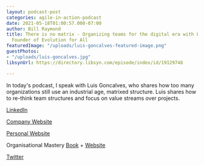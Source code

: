 ```yaml
---
layout: podcast-post
categories: agile-in-action-podcast
date: 2021-05-18T01:00:57.000-07:00
author: Bill Raymond
title: There is no matrix - Organizing teams for the digital era with Luis Gonçalves,
  Founder of Evolution for All
featuredImage: "/uploads/luis-goncalves-featured-image.png"
guestPhotos:
- "/uploads/luis-goncalves.jpg"
libsynUrl: https://directory.libsyn.com/episode/index/id/19129748

---
```

In today's podcast, I speak with Luis Goncalves, who shares how too many organizations still use an industrial age, matrixed structure. Luis shares how to re-think team structures and focus on value streams over projects.

[LinkedIn](linkedin.com/in/luismsg "LinkedIn")

[Company Website](evolution4all.com "Company Website")

[Personal Website](luis-goncalves.com "Personal Website")

Organisational Mastery [Book](https://www.amazon.com/Organisational-Mastery-development-blueprint-executive-ebook/dp/B07X8KYZ1K/ref=sr_1_1?dchild=1&keywords=organisational+mastery&qid=1621230592&sr=8-1 "Book") + [Website ](https://www.organisationalmastery.com/ "Website")

[Twitter](https://twitter.com/lgoncalves1979 "Twitter")